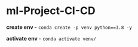 # ml-Project-CI-CD

**create env -**
`conda create -p venv python==3.8 -y`

**activate env -**
`conda activate venv/`